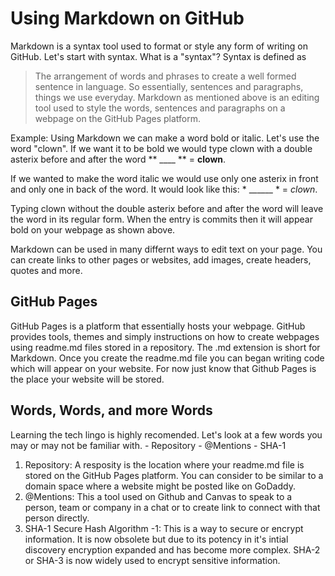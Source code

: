 # Using Markdown on GitHub

Markdown is a syntax tool used to format or style any form of writing on GitHub. Let's start with syntax. What is a "syntax"? Syntax is defined as
> The arrangement of words and phrases to create a well formed sentence in language.
So essentially, sentences and paragraphs, things we use everyday.
Markdown as mentioned above is an editing tool used to style the words, sentences and paragraphs on a webpage on the GitHub Pages platform.

Example: Using Markdown we can make a word bold or italic.
Let's use the word "clown". If we want it to be bold we would type clown with a double asterix before and after the word ** ____ **  =  **clown**.

If we wanted to make the word italic we would use only one asterix in front and only one in back of the word. It would look like this: * ______ * = *clown*.

Typing clown without the double asterix before and after the word will leave the word in its regular form. When the entry is commits then it will appear bold on your webpage as shown above.

Markdown can be used in many differnt ways to edit text on your page. You can create links to other pages or websites, add images, create headers, quotes and more. 

## GitHub Pages

GitHub Pages is a platform that essentially hosts your webpage. GitHub provides tools, themes and simply instructions on how to create webpages using readme.md files stored in a repository. The .md extension is short for Markdown. Once you create the readme.md file you can began writing code which will appear on your website. For now just know that Github Pages is the place your website will be stored.

## Words, Words, and more Words

Learning the tech lingo is highly recomended. Let's look at a few words you may or may not be familiar with.
    - Repository
    - @Mentions
    - SHA-1 
    
1. Repository: A resposity is the location where your readme.md file is stored on the GitHub Pages platform. You can consider to be similar to a domain space where a website might be posted like on GoDaddy. 
2. @Mentions: This a tool used on Github and Canvas to speak to a person, team or company in a chat or to create link to connect with that person directly.
3. SHA-1 Secure Hash Algorithm -1: This is a way to secure or encrypt information. It is now obsolete but due to its potency in it's intial discovery encryption expanded and has become more complex. SHA-2 or SHA-3 is now widely used to encrypt sensitive information.


 
